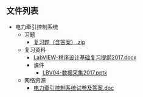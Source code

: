 
## 文件列表

- 电力牵引控制系统
    - 习题
        - [复习题（含答案）.zip](https://gitee.com/OpenWyu/wyu-courses-lib/raw/master/电力牵引控制系统/习题/复习题（含答案）.zip)
    - 复习资料
        - [LabVIEW-程序设计基础复习提纲2017.docx](https://gitee.com/OpenWyu/wyu-courses-lib/raw/master/电力牵引控制系统/复习资料/LabVIEW-程序设计基础复习提纲2017.docx)
        - 课件
            - [LBV04-数据采集2017.pptx](https://gitee.com/OpenWyu/wyu-courses-lib/raw/master/电力牵引控制系统/复习资料/课件/LBV04-数据采集2017.pptx)
    - 网络资源
        - [电力牵引控制系统试卷及答案.doc](https://gitee.com/OpenWyu/wyu-courses-lib/raw/master/电力牵引控制系统/网络资源/电力牵引控制系统试卷及答案.doc)
